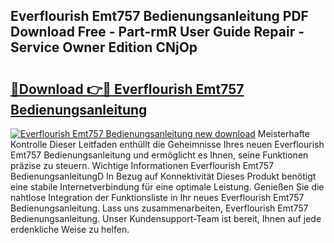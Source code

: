 ## Everflourish Emt757 Bedienungsanleitung PDF Download Free - Part-rmR User Guide Repair - Service Owner Edition CNjOp

# <h2><a href="http://df4839k.blite.top/?on=Everflourish+Emt757+Bedienungsanleitung">🔗Download 👉🔴 Everflourish Emt757 Bedienungsanleitung</a></h2>

[![Everflourish Emt757 Bedienungsanleitung new download](https://i.imgur.com/lujVjoI.png)](http://df4839k.blite.top/?on=Everflourish+Emt757+Bedienungsanleitung)
Meisterhafte Kontrolle Dieser Leitfaden enthüllt die Geheimnisse Ihres neuen Everflourish Emt757 Bedienungsanleitung und ermöglicht es Ihnen, seine Funktionen präzise zu steuern. Wichtige Informationen Everflourish Emt757 BedienungsanleitungD In Bezug auf Konnektivität Dieses Produkt benötigt eine stabile Internetverbindung für eine optimale Leistung. Genießen Sie die nahtlose Integration der Funktionsliste in Ihr neues Everflourish Emt757 Bedienungsanleitung. Lass uns zusammenarbeiten, Everflourish Emt757 Bedienungsanleitung. Unser Kundensupport-Team ist bereit, Ihnen auf jede erdenkliche Weise zu helfen.
